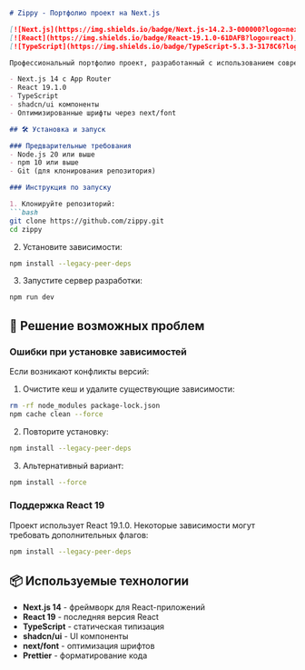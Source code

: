 ```markdown
# Zippy - Портфолио проект на Next.js

[![Next.js](https://img.shields.io/badge/Next.js-14.2.3-000000?logo=next.js)](https://nextjs.org/)
[![React](https://img.shields.io/badge/React-19.1.0-61DAFB?logo=react)](https://react.dev/)
[![TypeScript](https://img.shields.io/badge/TypeScript-5.3.3-3178C6?logo=typescript)](https://www.typescriptlang.org/)

Профессиональный портфолио проект, разработанный с использованием современных технологий:

- Next.js 14 с App Router
- React 19.1.0
- TypeScript
- shadcn/ui компоненты
- Оптимизированные шрифты через next/font

## 🛠 Установка и запуск

### Предварительные требования
- Node.js 20 или выше
- npm 10 или выше
- Git (для клонирования репозитория)

### Инструкция по запуску

1. Клонируйте репозиторий:
```bash
git clone https://github.com/zippy.git
cd zippy
```

2. Установите зависимости:
```bash
npm install --legacy-peer-deps
```

3. Запустите сервер разработки:
```bash
npm run dev
```

## 🔧 Решение возможных проблем

### Ошибки при установке зависимостей

Если возникают конфликты версий:

1. Очистите кеш и удалите существующие зависимости:
```bash
rm -rf node_modules package-lock.json
npm cache clean --force
```

2. Повторите установку:
```bash
npm install --legacy-peer-deps
```

3. Альтернативный вариант:
```bash
npm install --force
```

### Поддержка React 19

Проект использует React 19.1.0. Некоторые зависимости могут требовать дополнительных флагов:
```bash
npm install --legacy-peer-deps
```

## 📦 Используемые технологии

- **Next.js 14** - фреймворк для React-приложений
- **React 19** - последняя версия React
- **TypeScript** - статическая типизация
- **shadcn/ui** - UI компоненты
- **next/font** - оптимизация шрифтов
- **Prettier** - форматирование кода
